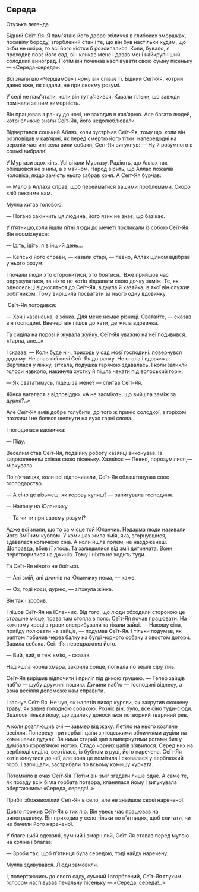 ## Середа

Отузька легенда

Бідний Сеїт-Яя.
Я пам'ятаю його добре обличчя в глибоких зморшках, посивілу бороду, згорблений стан і те, що він був настільки худим, що якби не шкіра, то всі його кістки б розсипалися.
Коли, бувало, я проходив повз його сад, він кликав мене і давав мені найкрупніший солодкий виноград.
Потім він починав наспівувати свою сумну пісеньку — «Середа-середа».

Всі знали цю «Чершамбе» і чому він співає її.
Бідний Сеїт-Яя, котрий давно вже, як гадали, не при своєму розумі.

У селі не пам’ятали, коли він тут з’явився.
Казали тільки, що завжди помічали за ним химерність.

Він працював з ранку до ночі, не заходив в кав’ярню.
Але багато людей, котрі ближче знали Сеїт-Яя, його недолюблювали.

Відвертався соцький Абляз, коли зустрічав Сеїт-Яя, тому що  коли він розповідав у кав’ярні, як перед смертю його тітки  напередодні на верхній частині села вили собаки, Сеїт-Яя вигукнув:
— Ну й розумного в соцькі вибрали!

У Муртази здох кінь.
Усі вітали Муртазу.
Радіють, що Аллах так обійшовся не з ним, а з майном.
Народ вірить, що Аллах пожалів чоловіка, якщо замість нього забрав коня.
А Сеїт-Яя бурчав:

— Мало в Аллаха справ, щоб перейматися вашими проблемами.
Скоро хліб пектиме вам.

Мулла хитав головою:

— Погано закінчить ця людина, його язик не знає, що базікає.

У п’ятницю,коли йшли літні люди до мечеті покликали із собою Сеїт-Яя.
Він посміхнувся:

— Ідіть, ідіть, я в інший день...

— Кепські його справи, — казали старі, — певно, Аллах цілком відібрав у нього розум.

І почали люди хто сторонитися, хто боятися. 
Вже прийшов час одружуватися, та ніхто не хотів віддавати свою дочку заміж.
Те, як односельці відносяться до Сеїт-Яя, відчула й хазяйка, в якої він служив робітником.
Тому вирішила посватати за нього одну вдовичку.

 Сеїт-Яя погодився:

— Хоч і казанська, а жінка.
Для мене немає різниці.
Сватайте, — сказав він господині.
Ввечері він пішов до хати, де жила вдовичка.

Та сиділа на порозі й жувала жуйку.
Сеїт-Яя уважно на неї подивився.
«Гарна, але...»

І сказав: — Коли буде ніч, приходь у сад моєї господині.
повернувся додому.
Не спав тієї ночі Сеїт-Яя до ранку.
Не спала і вдовичка.
Вертілася у ліжку, зітхала, подушка гарячою здавалась.
І коли затихли голоси навколо, накинула хустку й пішла чекати під волоський горіх.

— Як свататимусь, підеш за мене? — спитав Сеїт-Яя.

Жінка вагалася з відповіддю.
«А не засміють, що вийшла заміж за дурня?..»

Але Сеїт-Яя вмів добре голубити, до того ж приніс солодкої, з горіхом пахлави і не боявся шепнути на вухо гарні слова.

І погодилася вдовичка:

— Піду.

Веселим став Сеїт-Яя, подвійну роботу хазяйці виконував.
Із задоволенням співав свою пісеньку.
Хазяйка:
— Певно, порозумілися,— міркувала.

По п’ятницях, коли всі відпочивали, Сеїт-Яя облаштовував своє господарство.

— А сіно де візьмеш, як корову купиш? — запитувала господиня.

— Накошу на Юланчику.

— Та чи ти при своєму розумі?

Адже всі знали, що то за місце той Юланчик.
Недарма люди називали його Зміїним кублом.
У комишах жила змія, яка, згорнувшися, здавалася копичкою сіна.
А коли йшла полем, не наздоженеш.
Щоправда, вбив її хтось.
Та залишилися від змії дитинчата.
Вони перетворилися на джинів.
Тому і ніхто не ходить туди.

Та Сеїт-Яя нічого не боїться.

— Ані змій, ані джинів на Юланчику нема, — каже.

— Ох, тоді коси, дурню, — зітхнула жінка.

Він так і зробив.

І пішов Сеїт-Яя на Юланчик.
Від того, що люди обходили стороною це страшне місце, трава там стояла в пояс.
Сеїт-Яя почав працювати.
На кожному кроці з трави вистрибували та тікали зайці.
— Накошу сіна, прийду полювати на зайців, — подумав Сеїт-Яя.
І тільки подумав, як раптом побачив через балку на бугрі чорного собаку з хвостом догори.
Завила собака.
Сеїт-Яя передражнив його.

— Вий, вий, я теж вмію, - сказав.

Надійшла чорна хмара, закрила сонце, погнала по землі сіру тінь.

Сеїт-Яя вирішив відпочити і приліг під дикою грушею.
— Тепер зайців наб’ю — шубу дружині пошию.
Дичини наб’ю — господині віднесу, а вона весілля допоможе нам справити.

І заснув Сеїт-Яя.
Не чув, як налетів вихор куряви, як закрутив скошену траву, як завив голодною собакою.
Розніс він, було, все сіно туди-сюди.
Здалося тільки йому, що здалеку доноситься потворний твариний рев.

А коли розплющив очі — завмер від жаху.
Летіло на нього козляче весілля.
Попереду три горбаті цапи з людськими обличчями дуділи на комишевих дудках.
За ними старий цап з вивернутими рогами бив у думбало коров’ячою ногою.
Стадо чорних цапів з'явилося.
Серед них на верблюді сиділа, вертілась, із бубном в руці, його наречена.
Сеїт-Яя хотів кинутися до неї, але вона це помітила і сховалася у верблюжий горб.
І запищали, застрибали по всьому комишу курчата.

Потемніло в очах Сеїт-Яя.
Потім він зміг згадати лише одне.
А саме те, як позаду всіх бігла горбата потвора, кланялася йому і вигукувала обертаючись: «Середа, середа!..»

Прибіг збожеволілий Сеїт-Яя в село, але не знайшов своєї нареченої.

Довго прожив Сеїт-Яя с тих пір.
Він увесь час працював на винограднику.
Він приходив у село тільки по п’ятницях, щоб спитати, чи не бачили його нареченої.

У благенькій одежині, сумний і змарнілий, Сеїт-Яя ставав перед мулою на коліна і благав:

— Зроби так, щоб п’ятниця була середою, тоді найду наречену.

Мулла здивувався.
Люди замовкли.

І, повертаючись до свого саду, сумний і згорблений, Сеїт-Яя глухим голосом наспівував печальну пісеньку — «Середа, середа!..»
